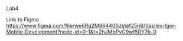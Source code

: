 Lab4

Link to Figma https://www.figma.com/file/we6Rg2M864400Jstef25n8/Vasilev-Igor-Mobile-Development?node-id=0-1&t=2hJMbPvC9wf5RY7b-0